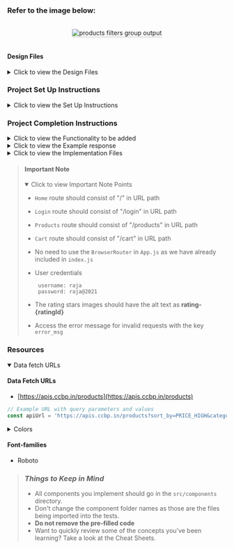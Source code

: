 

### Refer to the image below:

<br/>
<div style="text-align: center;">
    <img src="https://assets.ccbp.in/frontend/content/react-js/nxt-trendz-products-filter-group-output.gif" alt="products filters group output" style="max-width:70%;box-shadow:0 2.8px 2.2px rgba(0, 0, 0, 0.12)">
</div>
<br/>

#### Design Files

<details>
<summary>Click to view the Design Files</summary>

- [Extra Small (Size < 576px) and Small (Size >= 576px) - Products](https://assets.ccbp.in/frontend/content/react-js/nxt-trendz-products-filter-group-sm-output-v2.png)
- [Medium (Size >= 768px), Large (Size >= 992px) and Extra Large (Size >= 1200px) - Products](https://assets.ccbp.in/frontend/content/react-js/nxt-trendz-products-filter-group-lg-output-v2.png)

</details>

### Project Set Up Instructions

<details>
<summary>Click to view the Set Up Instructions</summary>

- Download dependencies by running `npm install`
- Start up the app using `npm start`
</details>

### Project Completion Instructions

<details>
<summary>Click to view the Functionality to be added</summary>

#### Add Functionality

The app must have the following functionalities

- When an authenticated user opens the Products Route then an HTTP GET request should be made to **productsApiUrl** with query parameters `title_search`, `category` and `rating` with initial values as **empty strings**.
- When a value is entered in the Search Input and the `Enter` button is clicked
    - Make an HTTP GET request to the URL productsApiUrl with `jwt_token` in the Cookies and query parameter `title_search` with value as the text entered in the Search Input
    - Display _loader_ while fetching the response
    - After the data is fetched successfully, display the list of products received in the response
- When a **Category** is clicked
    - Make an HTTP GET request to the URL **productsApiUrl** with `jwt_token` in the Cookies and query parameter `category` with value as the id of the category clicked
    - Display _loader_ while fetching the response
    - After the data is fetched successfully, display the list of products received in the response
- When a **Rating** is clicked
    - Make an HTTP GET request to the URL **productsApiUrl** with `jwt_token` in the Cookies and query parameter `rating` with value as the id of the rating clicked
    - Display _loader_ while fetching the response
    - After the data is fetched successfully, display the list of products received in the response
- When the **Clear Filters** button is clicked
    - All the filters applied should be reset to initial values
    - Make an HTTP GET request to the URL **productsApiUrl** with`jwt_token` in the Cookies and without any filters
    - Display _loader_ while fetching the response
    - After the data is fetched successfully, display the list of products received in the response
- When multiple filters are applied, then HTTP GET request should be made with all the filters that are applied
    - For example: When the **Electronics** Category is clicked and rating **4 and above** is clicked the the **productsApiUrl** will be as follows
        
    ``` js
const apiUrl = 'https://apis.ccbp.in/products?sort_by=PRICE_HIGH&category=2&title_search=&rating=4';
    ```

- The `AllProductsSection` component will consist `categoryOptions`. It consists of a list of category option objects with the following properties in each category option object

  | Key         | Data Type |
  | ----------- | --------- |
  | categoryId  | String    |
  | name        | String    |

- The `AllProductsSection` component will consist `ratingOption`. It consists of a list of category rating option objects with the following properties in each rating option object

  | Key       | Data Type |
  | --------- | --------- |
  | ratingId  | String    |
  | imageUrl  | String    |

</details>

<details>
<summary>Click to view the Example response</summary>

- The example response received from the HTTP GET request to the given URL 

    ```json
    {
        "products": [
            {
                "title": "Front Load Machine",
                "brand": "Samsung",
                "price": 22490,
                "id": 24,
                "image_url":
                    "https://assets.ccbp.in/frontend/react-js/ecommerce/appliances-washing-machine.png",
                "rating": 4.5,
            },
            ....
        ]
    }
    ```
</details>

<details>
<summary>Click to view the Implementation Files</summary>

- Your task is to complete the implementation of
  - `src/components/AllProductsSection/index.js`
  - `src/components/AllProductsSection/index.css`
  - `src/components/FiltersGroup/index.js`
  - `src/components/FiltersGroup/index.css`
</details>

> #### Important Note
>
> <details open>
> <summary>Click to view Important Note Points</summary>
>
> - `Home` route should consist of "/" in URL path
> - `Login` route should consist of "/login" in URL path
> - `Products` route should consist of "/products" in URL path
> - `Cart` route should consist of "/cart" in URL path
> - No need to use the `BrowserRouter` in `App.js` as we have already included
>   in `index.js`
>
> - User credentials
>
>   ```
>    username: raja
>    password: raja@2021
>   ```
> - The rating stars images should have the alt text as **rating-{ratingId}**
> - Access the error message for invalid requests with the key `error_msg`
> </details>

### Resources

<details open>
<summary>Data fetch URLs</summary>

#### Data Fetch URLs

- [https://apis.ccbp.in/products](https://apis.ccbp.in/products)


```js
// Example URL with query parameters and values
const apiUrl = 'https://apis.ccbp.in/products?sort_by=PRICE_HIGH&category=4&title_search=machine&rating=4';
```
</details>

<details>
<summary>Colors</summary>

#### Colors

<div style="background-color: #f1f5f9; width: 150px; padding: 10px; color: black">Hex: #f1f5f9</div>
<div style="background-color: #0f172a; width: 150px; padding: 10px; color: white">Hex: #0f172a</div>
<div style="background-color: #12022f; width: 150px; padding: 10px; color: white">Hex: #12022f</div>
<div style="background-color: #64748b; width: 150px; padding: 10px; color: white">Hex: #64748b</div>
<div style="background-color: #475569; width: 150px; padding: 10px; color: white">Hex: #475569</div>
<div style="background-color: #0967d2; width: 150px; padding: 10px; color: white">Hex: #0967d2</div>
<div style="background-color: #ffffff; width: 150px; padding: 10px; color: black">Hex: #ffffff</div>

<br/>

</details>


#### Font-families

- Roboto

> ### _Things to Keep in Mind_
>
> - All components you implement should go in the `src/components` directory.
> - Don't change the component folder names as those are the files being
>   imported into the tests.
> - **Do not remove the pre-filled code**
> - Want to quickly review some of the concepts you’ve been learning? Take a
>   look at the Cheat Sheets.
